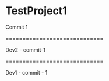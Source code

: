 # TestProject1

Commit 1

=============================

Dev2 - commit-1

=============================

Dev1 - commit - 1
